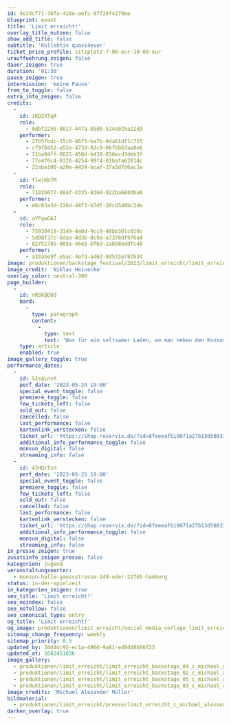 ```yaml
---
id: 4e34cf71-76fa-416e-aefc-97f26f4279ee
blueprint: event
title: 'Limit erreicht!'
overlay_title_nutzen: false
show_add_title: false
subtitle: 'Kollektiv quasi4ever'
ticket_price_profile: sitzplatz-7-00-eur-18-00-eur
urauffuehrung_zeigen: false
dauer_zeigen: true
duration: '01:30'
pause_zeigen: true
intermission: 'keine Pause'
from_to_toggle: false
extra_info_zeigen: false
credits:
  -
    id: iKQ2XTqA
    role:
      - 0dbf2250-8817-447a-85d6-524e025a22d3
    performer:
      - 27b5fbdc-15c0-46f5-ba7b-9da61df1c715
      - cf9f8452-a52e-473d-82c9-86fbb63aa8e6
      - 11ba94ff-6625-450d-b430-836ecd3deb3f
      - 77e4f0c4-0326-4254-99f4-01bafa62814c
      - 22aba100-a20e-4424-bcaf-37a3d7d6ac3a
  -
    id: flwjKb7M
    role:
      - 7102b077-48af-4335-8360-022ba688dba6
    performer:
      - e6c03a3d-126d-48f3-b7df-26cd340bc2de
  -
    id: aYFqwGAJ
    role:
      - 75930418-3149-4a0d-9cc9-48bb301c010c
      - 5d88f37c-6daa-4d3b-8c9a-a7378df976a4
      - 02751785-085e-46e5-bf63-1ab58eddfc48
    performer:
      - a33abe9f-e5ac-4e7d-a462-0d531e787b34
image: produktionen/backstage_festival/2023/limit_erreicht/limit_erreicht_backstage_01_c_niklas_heinecke.jpeg
image_credit: 'Niklas Heinecke'
overlay_color: neutral-300
page_builder:
  -
    id: nRSKQO8d
    bard:
      -
        type: paragraph
        content:
          -
            type: text
            text: 'Was für ein seltsamer Laden, wo man neben den Konsumgütern auch noch die große Liebe sucht, seine Abgründe erklärt oder Daseinskrisen bewältigt. Die Einkaufstüten wollen gefüllt werden mit Sehnsucht, Liebe, Lust, Schmerz und Ernüchterung. Nicht alles kann von der Kreditkarte abgebucht werden. Ist der Kassierer ein verkappter Zirkusdirektor oder gar Therapeut? Sind alle freiwillig hier? Man könnte annehmen, dass schon morgen alles wieder von vorne beginnt: „Treten Sie näher, das Rad des Lebens dreht sich stetig, neues Spiel, neues Glück!“ bis das Limit erreicht ist und alle Konten ausgeschöpft.'
    type: article
    enabled: true
image_gallery_toggle: true
performance_dates:
  -
    id: SIsgLnvX
    perf_date: '2023-05-24 19:00'
    special_event_toggle: false
    premiere_toggle: false
    few_tickets_left: false
    sold_out: false
    cancelled: false
    last_performance: false
    kartenlink_verstecken: false
    ticket_url: 'https://shop.reservix.de/?id=8feeeafb19071a27b13d5083379d95183e9ab490f2f135faf80b2fecfc1ba00f2aba7ad8945f4a4292549eb86feddc1b&vID=7337&eventGrpID=432723&eventID=2098137'
    additional_info_performance_toggle: false
    monsun_digital: false
    streaming_info: false
  -
    id: 4JHQrTzH
    perf_date: '2023-05-25 19:00'
    special_event_toggle: false
    premiere_toggle: false
    few_tickets_left: false
    sold_out: false
    cancelled: false
    last_performance: false
    kartenlink_verstecken: false
    ticket_url: 'https://shop.reservix.de/?id=8feeeafb19071a27b13d5083379d95183e9ab490f2f135faf80b2fecfc1ba00f2aba7ad8945f4a4292549eb86feddc1b&vID=7337&eventGrpID=432723&eventID=2098138'
    additional_info_performance_toggle: false
    monsun_digital: false
    streaming_info: false
in_presse_zeigen: true
zusatsinfo_zeigen_presse: false
kategorien: jugend
veranstaltungsoerter:
  - monsun-halle-gaussstrasse-149-oder-22765-hamburg
status: in-der-spielzeit
in_kategorien_zeigen: true
seo_title: 'Limit erreicht!'
seo_noindex: false
seo_nofollow: false
seo_canonical_type: entry
og_title: 'Limit erreicht!'
og_image: produktionen/limit_erreicht/social_media_vorlage_limit_erreicht_c_niklas_heinecke.jpg
sitemap_change_frequency: weekly
sitemap_priority: 0.5
updated_by: 34d4dc92-ec1a-4900-9a81-ed8dd8606f23
updated_at: 1682451036
image_gallery:
  - produktionen/limit_erreicht/limit_erreicht_backstage_04_c_michael_alexander_mueller.jpg
  - produktionen/limit_erreicht/limit_erreicht_backstage_02_c_michael_alexander_mueller.jpg
  - produktionen/limit_erreicht/limit_erreicht_backstage_05_c_michael_alexander_mueller.jpg
  - produktionen/limit_erreicht/limit_erreicht_backstage_03_c_michael_alexander_mueller.jpg
image_credits: 'Michael Alexander Müller'
bildmaterial:
  - produktionen/limit_erreicht/presse/limit_erreicht_c_michael_alexander_mueller._monsunzip.zip
darken_overlay: true
---
```

